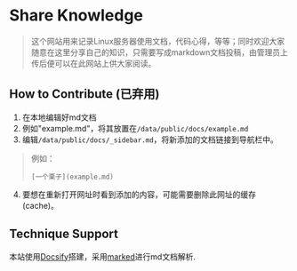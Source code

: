 # Share Knowledge

>这个网站用来记录Linux服务器使用文档，代码心得，等等；同时欢迎大家随意在这里分享自己的知识，只需要写成markdown文档投稿，由管理员上传后便可以在此网站上供大家阅读。

## How to Contribute (已弃用)

1. 在本地编辑好md文档
2. 例如"example.md"，将其放置在`/data/public/docs/example.md`
3. 编辑`/data/public/docs/_sidebar.md`，将新添加的文档链接到导航栏中。
>例如：
>```text
>[一个栗子](example.md)
>```
4. 要想在重新打开网址时看到添加的内容，可能需要删除此网址的缓存(cache)。

## Technique Support

本站使用[Docsify](https://docsify.js.org/#/zh-cn/)搭建，采用[marked](https://github.com/markedjs/marked)进行md文档解析.

